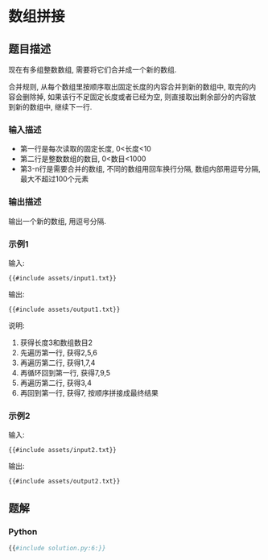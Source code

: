 # 数组拼接

## 题目描述

现在有多组整数数组, 需要将它们合并成一个新的数组.

合并规则, 从每个数组里按顺序取出固定长度的内容合并到新的数组中, 取完的内容会删除掉,
如果该行不足固定长度或者已经为空, 则直接取出剩余部分的内容放到新的数组中, 继续下一行.

### 输入描述

- 第一行是每次读取的固定长度, 0<长度<10
- 第二行是整数数组的数目, 0<数目<1000
- 第3-n行是需要合并的数组, 不同的数组用回车换行分隔, 数组内部用逗号分隔, 最大不超过100个元素

### 输出描述

输出一个新的数组, 用逗号分隔.

### 示例1

输入:

```text
{{#include assets/input1.txt}}
```

输出:

```text
{{#include assets/output1.txt}}
```

说明:

1. 获得长度3和数组数目2
2. 先遍历第一行, 获得2,5,6
3. 再遍历第二行, 获得1,7,4
4. 再循环回到第一行, 获得7,9,5
5. 再遍历第二行, 获得3,4
6. 再回到第一行, 获得7, 按顺序拼接成最终结果

### 示例2

输入:

```text
{{#include assets/input2.txt}}
```

输出:

```text
{{#include assets/output2.txt}}
```

## 题解

### Python

```python
{{#include solution.py:6:}}
```